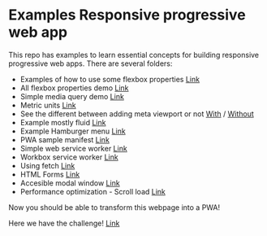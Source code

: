 Examples Responsive progressive web app
================
This repo has examples to learn essential concepts for building responsive progressive web apps.
There are several folders:

* Examples of how to use some flexbox properties [Link](flexbox/examples.html)
* All flexbox properties demo [Link](https://codepen.io/osublake/full/dMLQJr)
* Simple media query demo [Link](media-queries/example.html)
* Metric units [Link](medidas/unidades-de-medida.html)
* See the different between adding meta viewport or not [With](meta-viewport/with.html) / [Without](meta-viewport/without.html)
* Example mostly fluid [Link](mostly-fluid/index.html)
* Example Hamburger menu [Link](hamburger/index.html)
* PWA sample manifest [Link](pwa/manifest/manifest.html)
* Simple web service worker [Link](pwa/service-workers/index.html)
* Workbox service worker [Link](pwa/workbox-cache/index.html)
* Using fetch [Link](https://developer.mozilla.org/es/docs/Web/API/Fetch_API/Utilizando_Fetch)
* HTML Forms [Link](forms/index.html)
* Accesible modal window [Link](http://gdkraus.github.io/accessible-modal-dialog/) 
* Performance optimization - Scroll load [Link](scroll-load/index.html)

Now you should be able to transform this webpage into a PWA!

Here we have the challenge! [Link](challenge/index.html)
